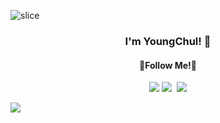 
![slice](https://capsule-render.vercel.app/api?type=waving&color=0080ff&height=200&text=Hi%20There&fontAlign=50&fontColor=FFFFFF&fontAlignY=30&desc=welcome%20my%20GitHub%20Profile&descAlign=70.&descAlignY=50) 


<h3 align = "center">I'm YoungChul! 👋</h3>


<h4 align = "center">🚀Follow Me!🚀</h4>


<p align = "center">
  <a href="https://umking.tistory.com/" target="_blank"><img src="https://img.shields.io/badge/Tistory%20Blog-11B48A?style=flat-square&logo=Vimeo&logoColor=white&link=https://umking.tistory.com/"/></a>
<a href="https://www.instagram.com/dev.dobby/"><img src="https://img.shields.io/badge/Instagram-E4405F?style=flat-square&logo=Instagram&logoColor=white&link=https://www.instagram.com/hye_inisfree/"/></a>&nbsp
  <a href="mailto:kimhyein7110@gmail.com"><img src="https://img.shields.io/badge/Gmail-d14836?style=flat-square&logo=Gmail&logoColor=white&link=kimhyein7110@gmail.com"/></a>
</p>
</p>
  
  
<img src="https://img.shields.io/badge/Java-007396?style=flat-square&logo=Java&logoColor=white"/>


<!--
**Um-king/Um-king** is a ✨ _special_ ✨ repository because its `README.md` (this file) appears on your GitHub profile.

Here are some ideas to get you started:


- 🔭 I’m currently working on ...
- 🌱 I’m currently learning ...
- 👯 I’m looking to collaborate on ...
- 🤔 I’m looking for help with ...
- 💬 Ask me about ...
- 📫 How to reach me: ...
- 😄 Pronouns: ...
- ⚡ Fun fact: ...
-->
